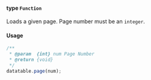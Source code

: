 #### type `Function`

Loads a given page. Page number must be an `integer`.

#### Usage

```javascript
/**
 * @param  {int} num Page Number
 * @return {void}
 */
datatable.page(num);
```